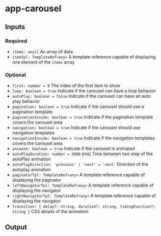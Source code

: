 # app-carousel

## Inputs

### Required

- `items: any[]` An array of data
- `itemTpl: TemplateRef<any>` A template reference capable of displaying one element of the `items` array

### Optional

- `first: number = 0` The index of the first item to show
- `loop: boolean = true` Indicate if the carousel can have a loop behavior
- `autoPlay: boolean = false` Indicate if the carousel can have an auto play behavior
- `pagination: boolean = true` Indicate if the carousel should use a pagination template
- `paginationInside: boolean = true` Indicate if the pagination template covers the carousel area
- `navigation: boolean = true` Indicate if the carousel should use navigation templates
- `navigationInside: boolean = true` Indicate if the navigation templates covers the carousel area
- `animate: boolean = true` Indicate if the carousel is animated
- `autoPlayDuration: number = 5000` (ms) Time between two step of the autoPlay animation
- `autoPlayDirection: 'previous' | 'next' = 'next'` Direction of the autoplay animation
- `paginatorTpl: TemplateRef<any>` A template reference capable of displaying the paginator
- `leftNavigatorTpl: TemplateRef<any>` A template reference capable of displaying the navigator
- `rightNavigatorTpl: TemplateRef<any>` A template reference capable of displaying the navigator
- `transition: { delay?: string, duration?: string, timingFunction?: string }` CSS details of the animation

## Output
